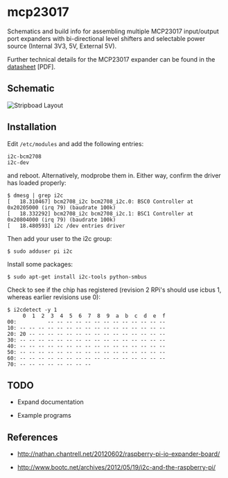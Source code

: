 mcp23017
========

Schematics and build info for assembling multiple MCP23017 input/output port
expanders with bi-directional level shifters and selectable power source
(Internal 3V3, 5V, External 5V).

Further technical details for the MCP23017 expander can be found in the 
[datasheet](https://raw.github.com/rm-hull/mcp23017/master/doc/MCP23017%20datasheet.pdf) [PDF].

Schematic
---------
![Stripboad Layout](https://raw.github.com/rm-hull/mcp23017/master/doc/schematic_bb.png)

Installation
------------
Edit `/etc/modules` and add the following entries:

    i2c-bcm2708
    i2c-dev

and reboot. Alternatively, modprobe them in. Either way, confirm the driver
has loaded properly:

    $ dmesg | grep i2c
    [   18.310467] bcm2708_i2c bcm2708_i2c.0: BSC0 Controller at 0x20205000 (irq 79) (baudrate 100k)
    [   18.332292] bcm2708_i2c bcm2708_i2c.1: BSC1 Controller at 0x20804000 (irq 79) (baudrate 100k)
    [   18.480593] i2c /dev entries driver

Then add your user to the i2c group:

    $ sudo adduser pi i2c

Install some packages:

    $ sudo apt-get install i2c-tools python-smbus

Check to see if the chip has registered (revision 2 RPi's should use icbus
1, whereas earlier revisions use 0):

    $ i2cdetect -y 1
         0  1  2  3  4  5  6  7  8  9  a  b  c  d  e  f
    00:          -- -- -- -- -- -- -- -- -- -- -- -- -- 
    10: -- -- -- -- -- -- -- -- -- -- -- -- -- -- -- -- 
    20: 20 -- -- -- -- -- -- -- -- -- -- -- -- -- -- -- 
    30: -- -- -- -- -- -- -- -- -- -- -- -- -- -- -- -- 
    40: -- -- -- -- -- -- -- -- -- -- -- -- -- -- -- -- 
    50: -- -- -- -- -- -- -- -- -- -- -- -- -- -- -- -- 
    60: -- -- -- -- -- -- -- -- -- -- -- -- -- -- -- -- 
    70: -- -- -- -- -- -- -- --    

TODO
----
* Expand documentation

* Example programs

References
----------
* http://nathan.chantrell.net/20120602/raspberry-pi-io-expander-board/

* http://www.bootc.net/archives/2012/05/19/i2c-and-the-raspberry-pi/

